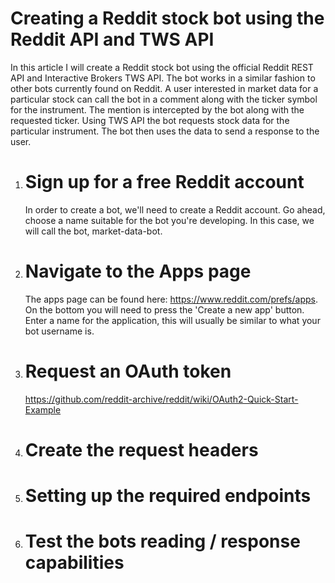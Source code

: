 # Creating a Reddit stock bot using the Reddit API and TWS API

In this article I will create a Reddit stock bot using the official Reddit REST API and Interactive Brokers TWS API.
The bot works in a similar fashion to other bots currently found on Reddit. A user interested in market data for a particular 
stock can call the bot in a comment along with the ticker symbol for the instrument. 
The mention is intercepted by the bot along with the requested ticker.
Using TWS API the bot requests stock data for the particular instrument. The bot then uses the data to send a response 
to the user.

1. # Sign up for a free Reddit account

    In order to create a bot, we'll need to create a Reddit account. Go ahead, choose a name suitable for the bot you're developing.
    In this case, we will call the bot, market-data-bot.

2. # Navigate to the Apps page

    The apps page can be found here: https://www.reddit.com/prefs/apps. On the bottom you will need to press the 'Create a new app' button.
    Enter a name for the application, this will usually be similar to what your bot username is. 

3. # Request an OAuth token

    https://github.com/reddit-archive/reddit/wiki/OAuth2-Quick-Start-Example

4. # Create the request headers

5. # Setting up the required endpoints

6. # Test the bots reading / response capabilities